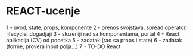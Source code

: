 # REACT-ucenje
1 - uvod, state, props, komponente
2 - prenos svojstava, spread operator, lifecycle, dogadjaji
3 - slozeniji rad sa komponentama, portal
4 - React aplikacija (CV) od pocetka
5 - zadatak (rad sa props i state)
6 - zadatak (forme, provera input polja...)
7 - TO-DO React